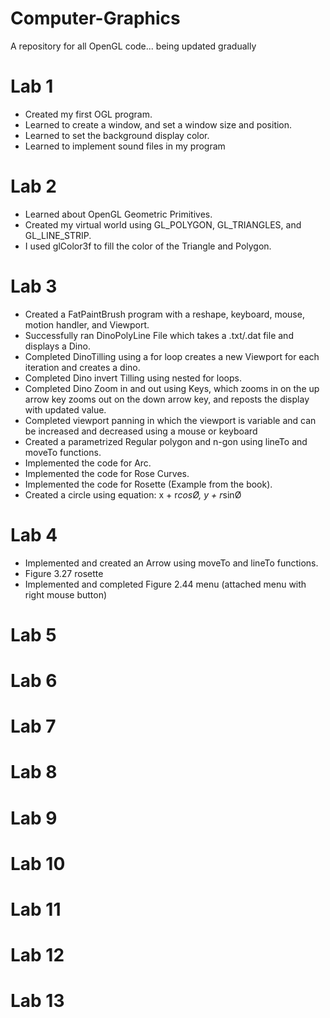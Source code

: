 # Computer-Graphics

A repository for all OpenGL code... being updated gradually
# Lab 1
-	Created my first OGL program.
-	Learned to create a window, and set a window size and position.
-	Learned to set the background display color.
-	Learned to implement sound files in my program

# Lab 2
-	Learned about OpenGL Geometric Primitives.
-	Created my virtual world using GL_POLYGON, GL_TRIANGLES, and GL_LINE_STRIP.
-	I used glColor3f to fill the color of the Triangle and Polygon.

# Lab 3
-	Created a FatPaintBrush program with a reshape, keyboard, mouse, motion handler, and Viewport.
-	Successfully ran DinoPolyLine File which takes a .txt/.dat file and displays a Dino.
-	Completed DinoTilling using a for loop creates a new Viewport for each iteration and creates a dino.
-	Completed Dino invert Tilling using nested for loops.
-	Completed Dino Zoom in and out using Keys, which zooms in on the up arrow key zooms out on the down arrow key, and reposts the display with updated value.
-	Completed viewport panning in which the viewport is variable and can be increased and decreased using a mouse or keyboard
-	Created a parametrized Regular polygon and n-gon using lineTo and moveTo functions.
-	Implemented the code for Arc.
-	Implemented the code for Rose Curves.
-	Implemented the code for Rosette (Example from the book).
-	Created a circle using equation: x + r*cosØ, y + r*sinØ

# Lab 4
-	Implemented and created an Arrow using moveTo and lineTo functions.
-	Figure 3.27 rosette 
-	Implemented and completed Figure 2.44 menu (attached menu with right mouse button)

# Lab 5

# Lab 6

# Lab 7

# Lab 8

# Lab 9

# Lab 10

# Lab 11

# Lab 12

# Lab 13
